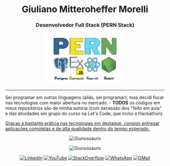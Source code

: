 <h1 align="center">Giuliano Mitteroheffer Morelli</h1>

<h3 align="center">Desenvolvedor Full Stack (PERN Stack)</h3>

<p align="center"><img src="https://github.com/Giunossauro/Giunossauro/blob/main/img/PERN.png" alt="Imagem das siglas PERN (não carregada)" width="50%"></p>

<hr />

<p>Sei programar em outras linguagens (aliás, sei programar), mas decidi focar nas tecnologias com maior abertura no mercado. - <strong>TODOS</strong> os códigos em meus repositórios são de minha autoria (com excessão dos "feito em aula" e das atividades em grupo do curso na Let's Code, que inclui o Hackathon).</p>

<p><ins>Graças à bastante prática nas tecnologias em destaque, consigo entregar aplicações completas e de alta qualidade dentro do tempo esperado.</ins></p>

<p align="center"><img src="https://github-readme-stats.vercel.app/api?username=Giunossauro&show_icons=true&theme=highcontrast&locale=pt-BR" alt="Giunossauro" /></p>

<p align="center"><img src="https://github-readme-stats.vercel.app/api/top-langs/?username=Giunossauro&layout=compact&langs_count=8&theme=highcontrast&locale=pt-BR" alt="Giunossauro" /></p>

<p align="center">
  <a href="https://www.linkedin.com/in/girzo/"><img src="https://img.shields.io/badge/Linkedin-0077b5?style=flat&logo=linkedin" alt="LinkedIn" /></a>
  <a href="https://www.youtube.com/c/GiuMorelli"><img src="https://img.shields.io/badge/YouTube-FF0000?style=flat&logo=youtube" alt="YouTube" /></a>
  <a href="https://stackoverflow.com/users/10479218/giuliano"><img src="https://img.shields.io/badge/Stack Overflow-f48024?style=flat&logo=stackoverflow&logoColor=white" alt="StackOverflow" /></a>
  <a href="https://api.whatsapp.com/send?phone=5511942357682&text=Ol%C3%A1%2C+Giuliano%21"><img src="https://img.shields.io/badge/whatsapp-075e54?style=flat&logo=whatsapp" alt="WhatsApp" /></a>
  <a href="mailto:giuandroide@gmail.com"><img src="https://img.shields.io/badge/gmail-3b60c4?style=flat&logo=gmail" alt="GMail" /></a>
</p>
<img
  align="center"
  src="https://servidorcontato.herokuapp.com/githubvisit"
  alt=""
  srcset="https://servidorcontato.herokuapp.com/githubvisit"
>
